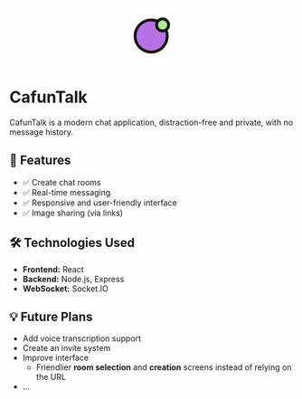<p align="center">
  <img src="frontend/public/logo.svg" alt="CafunTalk Logo" width="100" />
</p>

# CafunTalk

CafunTalk is a modern chat application, distraction-free and private, with no message history.

## 🚀 Features

- ✅ Create chat rooms
- ✅ Real-time messaging
- ✅ Responsive and user-friendly interface
- ✅ Image sharing (via links)

## 🛠️ Technologies Used

- **Frontend:** React
- **Backend:** Node.js, Express
- **WebSocket:** Socket.IO

## 💡 Future Plans

- Add voice transcription support
- Create an invite system
- Improve interface
  - Friendlier **room selection** and **creation** screens instead of relying on the URL
- ...
